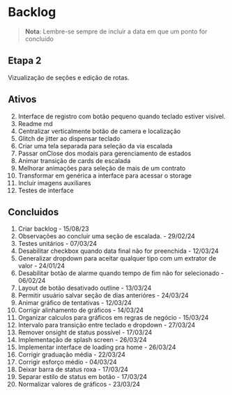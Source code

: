 # Backlog

>**Nota**: Lembre-se sempre de incluir a data em que um ponto for concluido 

## Etapa 2
Vizualização de seções e edição de rotas.

## Ativos
2. Interface de registro com botão pequeno quando teclado estiver visível.
4. Readme md
6. Centralizar verticalmente botão de camera e localização
7. Glitch de jitter ao dispensar teclado
9. Criar uma tela separada para seleção da via escalada
10. Passar onClose dos modais para gerenciamento de estados
13. Animar transição de cards de escalada
16. Melhorar animações para seleção de mais de um contrato
23. Transformar em genérica a interface para acessar o storage
27. Incluir imagens auxiliares
28. Testes de interface


## Concluidos
1. Criar backlog - 15/08/23
3. Observações ao concluir uma seção de escalada. - 29/02/24
5. Testes unitários - 07/03/24
8. Desabilitar checkbox quando data final não for preenchida - 12/03/24
11. Generalizar dropdown para aceitar qualquer tipo com um extrator de valor - 24/01/24
12. Desabilitar botão de alarme quando tempo de fim não for selecionado - 06/02/24
14. Layout de botão desativado outline - 13/03/24
15. Permitir usuário salvar seção de dias anterióres - 24/03/24
17. Animar gráfico de tentativas - 12/03/24
18. Corrigir alinhamento de gráficos - 14/03/24
19. Organizar calculos para gráficos em regras de negócio - 15/03/24
20. Intervalo para transição entre teclado e dropdown - 27/03/24
21. Remover onsight de status possível - 17/03/24
22. Implementação de splash screen - 26/03/24
24. Implementar interface de loading pra home - 26/03/24
25. Corrigir graduação média - 22/03/24
26. Corrigir esforço médio - 04/03/24
29. Deixar barra de status roxa - 17/03/24
30. Separar estilo de status em botão - 17/03/24
31. Normalizar valores de gráficos - 23/03/24